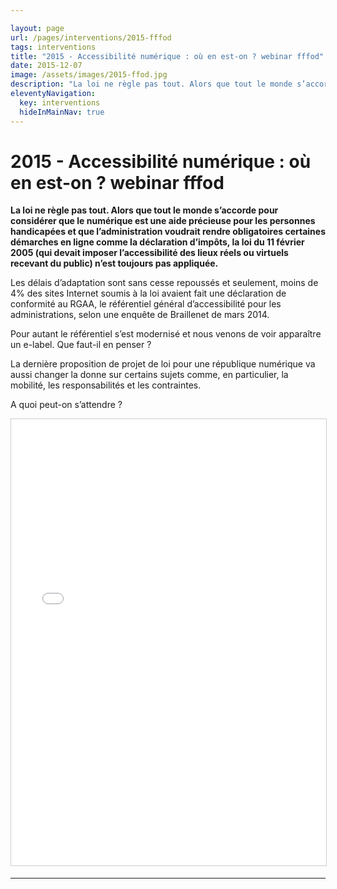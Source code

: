 ```yaml
---

layout: page
url: /pages/interventions/2015-fffod
tags: interventions
title: "2015 - Accessibilité numérique : où en est-on ? webinar fffod"
date: 2015-12-07
image: /assets/images/2015-ffod.jpg
description: "La loi ne règle pas tout. Alors que tout le monde s’accorde pour considérer que le numérique est une aide précieuse pour les personnes handicapées, la loi du 11 février 2005 n’est toujours pas appliquée. "
eleventyNavigation:
  key: interventions
  hideInMainNav: true
---
```


# 2015 - Accessibilité numérique : où en est-on ? webinar fffod

**La loi ne règle pas tout. Alors que tout le monde s’accorde pour considérer que le numérique est une aide précieuse pour les personnes handicapées et que l’administration voudrait rendre obligatoires certaines démarches en ligne comme la déclaration d’impôts, la loi du 11 février 2005 (qui devait imposer l’accessibilité des lieux réels ou virtuels recevant du public) n’est toujours pas appliquée.** 

Les délais d’adaptation sont sans cesse repoussés et seulement, moins de 4% des sites Internet soumis à la loi avaient fait une déclaration de conformité au RGAA, le référentiel général d’accessibilité pour les administrations, selon une enquête de Braillenet de mars 2014.

Pour autant le référentiel s’est modernisé et nous venons de voir apparaître un e-label.
Que faut-il en penser ?

La dernière proposition de projet de loi pour une république numérique va aussi changer la donne sur certains sujets comme, en particulier, la mobilité, les responsabilités et les contraintes.

A quoi peut-on s’attendre ?


<iframe src="//fr.slideshare.net/slideshow/embed_code/key/G7zYj7VfEEVZgY" width="668" height="714" frameborder="0" marginwidth="0" marginheight="0" scrolling="no" style="border:1px solid #CCC; border-width:1px; margin-bottom:5px; max-width: 100%;" allowfullscreen=""> </iframe>

 
----
